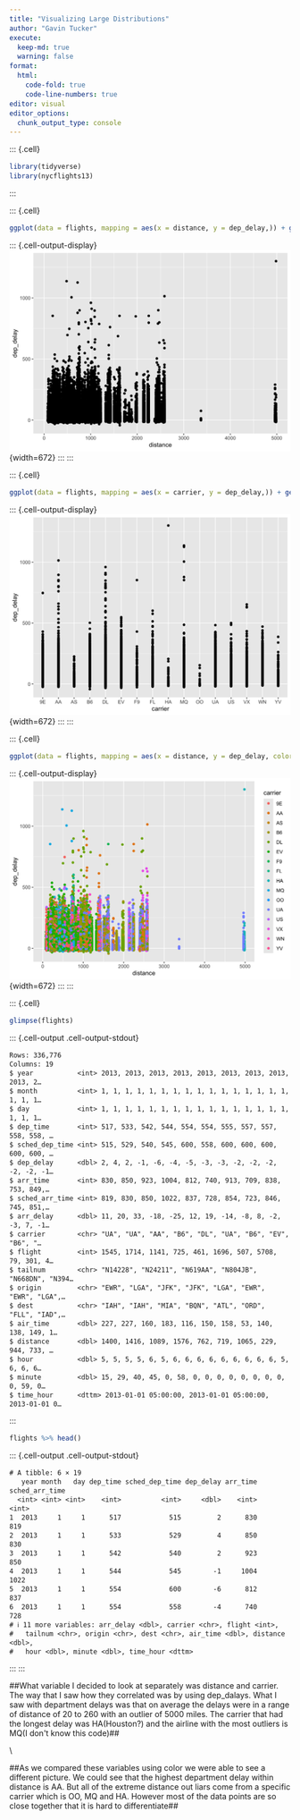 ```yaml
---
title: "Visualizing Large Distributions"
author: "Gavin Tucker"
execute:
  keep-md: true
  warning: false
format: 
  html:
    code-fold: true
    code-line-numbers: true
editor: visual
editor_options:
  chunk_output_type: console
---
```



::: {.cell}

```{.r .cell-code}
library(tidyverse)
library(nycflights13)
```
:::

::: {.cell}

```{.r .cell-code}
ggplot(data = flights, mapping = aes(x = distance, y = dep_delay,)) + geom_point()
```

::: {.cell-output-display}
![](Visualizing-Large-Distributions-Tucker_files/figure-html/unnamed-chunk-2-1.png){width=672}
:::
:::

::: {.cell}

```{.r .cell-code}
ggplot(data = flights, mapping = aes(x = carrier, y = dep_delay,)) + geom_point()
```

::: {.cell-output-display}
![](Visualizing-Large-Distributions-Tucker_files/figure-html/unnamed-chunk-3-1.png){width=672}
:::
:::

::: {.cell}

```{.r .cell-code}
ggplot(data = flights, mapping = aes(x = distance, y = dep_delay, color= carrier )) + geom_point()
```

::: {.cell-output-display}
![](Visualizing-Large-Distributions-Tucker_files/figure-html/unnamed-chunk-4-1.png){width=672}
:::
:::

::: {.cell}

```{.r .cell-code}
glimpse(flights)
```

::: {.cell-output .cell-output-stdout}

```
Rows: 336,776
Columns: 19
$ year           <int> 2013, 2013, 2013, 2013, 2013, 2013, 2013, 2013, 2013, 2…
$ month          <int> 1, 1, 1, 1, 1, 1, 1, 1, 1, 1, 1, 1, 1, 1, 1, 1, 1, 1, 1…
$ day            <int> 1, 1, 1, 1, 1, 1, 1, 1, 1, 1, 1, 1, 1, 1, 1, 1, 1, 1, 1…
$ dep_time       <int> 517, 533, 542, 544, 554, 554, 555, 557, 557, 558, 558, …
$ sched_dep_time <int> 515, 529, 540, 545, 600, 558, 600, 600, 600, 600, 600, …
$ dep_delay      <dbl> 2, 4, 2, -1, -6, -4, -5, -3, -3, -2, -2, -2, -2, -2, -1…
$ arr_time       <int> 830, 850, 923, 1004, 812, 740, 913, 709, 838, 753, 849,…
$ sched_arr_time <int> 819, 830, 850, 1022, 837, 728, 854, 723, 846, 745, 851,…
$ arr_delay      <dbl> 11, 20, 33, -18, -25, 12, 19, -14, -8, 8, -2, -3, 7, -1…
$ carrier        <chr> "UA", "UA", "AA", "B6", "DL", "UA", "B6", "EV", "B6", "…
$ flight         <int> 1545, 1714, 1141, 725, 461, 1696, 507, 5708, 79, 301, 4…
$ tailnum        <chr> "N14228", "N24211", "N619AA", "N804JB", "N668DN", "N394…
$ origin         <chr> "EWR", "LGA", "JFK", "JFK", "LGA", "EWR", "EWR", "LGA",…
$ dest           <chr> "IAH", "IAH", "MIA", "BQN", "ATL", "ORD", "FLL", "IAD",…
$ air_time       <dbl> 227, 227, 160, 183, 116, 150, 158, 53, 140, 138, 149, 1…
$ distance       <dbl> 1400, 1416, 1089, 1576, 762, 719, 1065, 229, 944, 733, …
$ hour           <dbl> 5, 5, 5, 5, 6, 5, 6, 6, 6, 6, 6, 6, 6, 6, 6, 5, 6, 6, 6…
$ minute         <dbl> 15, 29, 40, 45, 0, 58, 0, 0, 0, 0, 0, 0, 0, 0, 0, 59, 0…
$ time_hour      <dttm> 2013-01-01 05:00:00, 2013-01-01 05:00:00, 2013-01-01 0…
```


:::

```{.r .cell-code}
flights %>% head()
```

::: {.cell-output .cell-output-stdout}

```
# A tibble: 6 × 19
   year month   day dep_time sched_dep_time dep_delay arr_time sched_arr_time
  <int> <int> <int>    <int>          <int>     <dbl>    <int>          <int>
1  2013     1     1      517            515         2      830            819
2  2013     1     1      533            529         4      850            830
3  2013     1     1      542            540         2      923            850
4  2013     1     1      544            545        -1     1004           1022
5  2013     1     1      554            600        -6      812            837
6  2013     1     1      554            558        -4      740            728
# ℹ 11 more variables: arr_delay <dbl>, carrier <chr>, flight <int>,
#   tailnum <chr>, origin <chr>, dest <chr>, air_time <dbl>, distance <dbl>,
#   hour <dbl>, minute <dbl>, time_hour <dttm>
```


:::
:::



##What variable I decided to look at separately was distance and carrier. The way that I saw how they correlated was by using dep_dalays. What I saw with department delays was that on average the delays were in a range of distance of 20 to 260 with an outlier of 5000 miles. The carrier that had the longest delay was HA(Houston?) and the airline with the most outliers is MQ(I don't know this code)##

\

##As we compared these variables using color we were able to see a different picture. We could see that the highest department delay within distance is AA. But all of the extreme distance out liars come from a specific carrier which is OO, MQ and HA. However most of the data points are so close together that it is hard to differentiate##
